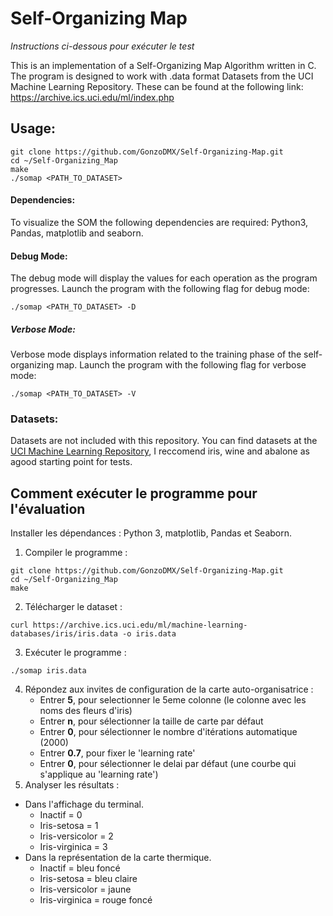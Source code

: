 # Self-Organizing Map

_Instructions ci-dessous pour exécuter le test_</br>

This is an implementation of a Self-Organizing Map Algorithm written in C.
The program is designed to work with .data format Datasets from the UCI Machine Learning Repository.
These can be found at the following link: https://archive.ics.uci.edu/ml/index.php

## Usage:
```
git clone https://github.com/GonzoDMX/Self-Organizing-Map.git
cd ~/Self-Organizing_Map
make
./somap <PATH_TO_DATASET>
```

#### Dependencies:
To visualize the SOM the following dependencies are required: Python3, Pandas, matplotlib and seaborn.
#### Debug Mode:
The debug mode will display the values for each operation as the program progresses. Launch the program with the following flag for debug mode:
```
./somap <PATH_TO_DATASET> -D
```
##### Verbose Mode:
Verbose mode displays information related to the training phase of the self-organizing map. Launch the program with the following flag for verbose mode:
```
./somap <PATH_TO_DATASET> -V
```

### Datasets:
Datasets are not included with this repository. You can find datasets at the [UCI Machine Learning Repository](https://archive.ics.uci.edu), I reccomend iris, wine and abalone as agood starting point for tests.

## Comment exécuter le programme pour l'évaluation
Installer les dépendances : Python 3, matplotlib, Pandas et Seaborn.
1. Compiler le programme :
```
git clone https://github.com/GonzoDMX/Self-Organizing-Map.git
cd ~/Self-Organizing_Map
make
```
2. Télécharger le dataset :
```
curl https://archive.ics.uci.edu/ml/machine-learning-databases/iris/iris.data -o iris.data
```
3. Exécuter le programme :
```
./somap iris.data
```
4. Répondez aux invites de configuration de la carte auto-organisatrice :
	- Entrer **5**,   pour selectionner le 5eme colonne (le colonne avec les noms des fleurs d'iris)
	- Entrer **n**,   pour sélectionner la taille de carte par défaut
	- Entrer **0**,   pour sélectionner le nombre d'itérations automatique (2000)
	- Entrer **0.7**, pour fixer le 'learning rate'
	- Entrer **0**,   pour sélectionner le delai par défaut (une courbe qui s'applique au 'learning rate')
5. Analyser les résultats :
- Dans l'affichage du terminal.
	- Inactif         = 0
	- Iris-setosa     = 1
	- Iris-versicolor = 2
	- Iris-virginica  = 3
- Dans la représentation de la carte thermique.
	- Inactif         = bleu foncé
	- Iris-setosa     = bleu claire
	- Iris-versicolor = jaune
	- Iris-virginica  = rouge foncé
